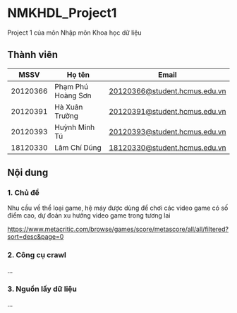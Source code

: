 # NMKHDL_Project1
Project 1 của môn Nhập môn Khoa học dữ liệu

## Thành viên
| MSSV  | Họ tên | Email |
| ------------- | ------------- | ------------- |
| 20120366  | Phạm Phú Hoàng Sơn  | 20120366@student.hcmus.edu.vn |
| 20120391  | Hà Xuân Trường  | 20120391@student.hcmus.edu.vn |
| 20120393  | Huỳnh Minh Tú  | 20120393@student.hcmus.edu.vn |
| 18120330  | Lâm Chí Dũng  | 18120330@student.hcmus.edu.vn |

## Nội dung
### 1. Chủ đề
Nhu cầu về thể loại game, hệ máy được dùng để chơi các video game có số điểm cao, dự đoán xu hướng video game trong tương lai

https://www.metacritic.com/browse/games/score/metascore/all/all/filtered?sort=desc&page=0
### 2. Công cụ crawl
...
### 3. Nguồn lấy dữ liệu
...
